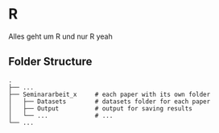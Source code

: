 # R
Alles geht um R und nur R yeah

## Folder Structure

    .
    ├── ...
    ├── Seminararbeit_x     # each paper with its own folder
    │   ├── Datasets        # datasets folder for each paper
    │   ├── Output          # output for saving results 
    │   └── ...             # ... 
    └── ...